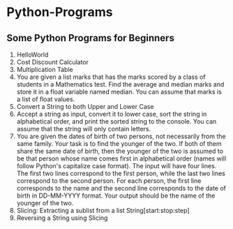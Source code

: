 # Python-Programs
## Some Python Programs for Beginners
1. HelloWorld
2. Cost Discount Calculator
3. Multiplication Table
4. You are given a list marks that has the marks scored by a class of students in a Mathematics test. Find the average and median marks and store it in a float variable named median. You can assume that marks is a list of float values.
5. Convert a String to both Upper and Lower Case
6. Accept a string as input, convert it to lower case, sort the string in alphabetical order, and print the sorted string to the console. You can assume that the string will only contain letters.
7. You are given the dates of birth of two persons, not necessarily from the same family. Your task is to find the younger of the two. If both of them share the same date of birth, then the younger of the two is assumed to be that person whose name comes first in alphabetical order (names will follow Python's capitalize case format).
   The input will have four lines. The first two lines correspond to the first person, while the last two lines correspond to the second person. For each person, the first line corresponds to the name and the second line corresponds to the date of birth in DD-MM-YYYY format. Your output should be the name of the younger of the two.
8. Slicing: Extracting a sublist from a list
   String[start:stop:step]
9. Reversing a String using Slicing
